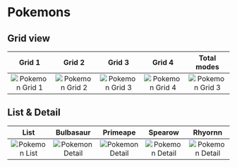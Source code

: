 # Pokemons

## Grid view
Grid 1            |     Grid 2 | Grid 3 | Grid 4 | Total modes
:-------------------------:|:-------------------------:|:-------------------------:|:-------------------------:|:-------------------------:|
![Pokemon Grid 1](https://appretailstaging.s3-ap-southeast-1.amazonaws.com/1%2F1622220558473%2F707314c2d741221f7b50.jpg)| ![Pokemon Grid 2](https://appretailstaging.s3-ap-southeast-1.amazonaws.com/1%2F1622220831137%2Fff0a00bbc33836666f29.jpg) | ![Pokemon Grid 3](https://appretailstaging.s3-ap-southeast-1.amazonaws.com/1%2F1622222259398%2F560034b1f732026c5b23.jpg)| ![Pokemon Grid 4](https://appretailstaging.s3-ap-southeast-1.amazonaws.com/1%2F1622221240983%2F150f5fbf9c3c6962302d.jpg)| ![Pokemon Grid 3](https://appretailstaging.s3-ap-southeast-1.amazonaws.com/1%2F1622221297979%2Fd8c7d37710f4e5aabce5.jpg)

## List & Detail
 List  |     Bulbasaur  | Primeape | Spearow  | Rhyornn
:------:|:------:|:------:|:------:|:------:
![Pokemon List](https://appretailstaging.s3-ap-southeast-1.amazonaws.com/1%2F1622221506718%2F12f75f479cc4699a30d5.jpg) | ![Pokemon Detail](https://appretailstaging.s3-ap-southeast-1.amazonaws.com/1%2F1622221577984%2F50af94165795a2cbfb84.jpg) |  ![Pokemon Detail](https://appretailstaging.s3-ap-southeast-1.amazonaws.com/1%2F1622221631288%2Faf8e433680b575eb2ca4.jpg) | ![Pokemon Detail](https://appretailstaging.s3-ap-southeast-1.amazonaws.com/1%2F1622222492886%2F4dc1375e34dcc18298cd.jpg)  | ![Pokemon Detail](https://appretailstaging.s3-ap-southeast-1.amazonaws.com/1%2F1622222545485%2F44786ee56d679839c176.jpg) 
